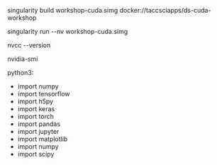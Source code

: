 singularity build workshop-cuda.simg docker://taccsciapps/ds-cuda-workshop

singularity run --nv workshop-cuda.simg

nvcc --version

nvidia-smi

python3:
  - import numpy
  - import tensorflow
  - import h5py
  - import keras
  - import torch
  - import pandas
  - import jupyter
  - import matplotlib
  - import numpy
  - import scipy
